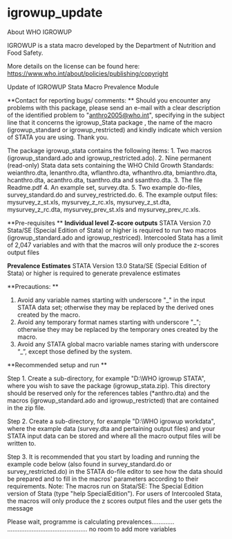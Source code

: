 # igrowup_update
About WHO IGROWUP

IGROWUP is a stata macro developed by the Department of Nutrition and Food Safety.


More details on the license can be found here: https://www.who.int/about/policies/publishing/copyright


Update of IGROWUP Stata Macro Prevalence Module


**Contact for reporting bugs/ comments: **
Should you encounter any problems with this package, please send an e-mail with a clear description of the identified problem to "anthro2005@who.int", specifying in the subject line that it concerns the igrowup_Stata package , the name of the macro (igrowup_standard or igrowup_restricted) and kindly indicate which version of STATA 
you are using. Thank you.


The package igrowup_stata contains the following items: 
	1. Two macros (igrowup_standard.ado and igrowup_restricted.ado). 
	2. Nine permanent (read-only) Stata data sets containing the WHO Child Growth Standards: weianthro.dta, lenanthro.dta, wflanthro.dta, wfhanthro.dta, bmianthro.dta, 
	hcanthro.dta, acanthro.dta, tsanthro.dta and ssanthro.dta. 
	3. The file Readme.pdf 
	4. An example set, survey.dta. 
	5. Two example do-files, survey_standard.do and survey_restricted.do. 
	6. The example output files: mysurvey_z_st.xls, mysurvey_z_rc.xls, mysurvey_z_st.dta, mysurvey_z_rc.dta, mysurvey_prev_st.xls and mysurvey_prev_rc.xls.

**Pre-requisites **
**Individual level Z-score outputs**
STATA Version 7.0 Stata/SE (Special Edition of Stata) or higher is required to run two macros (igrowup_standard.ado and igrowup_restriced). 
Intercooled Stata has a limit of 2,047 variables and with that the macros will only produce the z-scores output files

**Prevalence Estimates**
STATA Version 13.0 Stata/SE (Special Edition of Stata) or higher is required to generate prevalence estimates

**Precautions: **
1. Avoid any variable names starting with underscore "_" in the input STATA data set; otherwise they may be replaced by the derived ones created by the macro. 
2. Avoid any temporary format names starting with underscore "_"; otherwise they may be replaced by the temporary ones created by the macro. 
3. Avoid any STATA global macro variable names staring with underscore “_”, except those defined by the system. 

**Recommended setup and run **

Step 1. 
Create a sub-directory, for example "D:\WHO igrowup STATA", where you wish to save the package (igrowup_stata.zip). This directory should be reserved only for the references tables (*anthro.dta) and the macros  (igrowup_standard.ado and igrowup_restricted) that are contained in the zip file.

Step 2. 
Create a sub-directory, for example "D:\WHO igrowup workdata", where the example data (survey.dta and pertaining output files) and your STATA input data can be stored and where all the macro output files will be written to.

Step 3. 
It is recommended that you start by loading and running the example code below (also found in survey_standard.do or survey_restricted.do) in the STATA do-file  editor to see how the data should be prepared and to fill in the macros' parameters according to their requirements. Note: The macros run on Stata/SE: The Special Edition version of Stata (type "help SpecialEdition"). For users of Intercooled Stata, the macros will only produce the z scores output files and the user gets the message 
 
 Please wait, programme is calculating prevalences............. 
 .............................................. 
no room to add more variables

